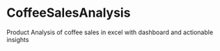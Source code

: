 # CoffeeSalesAnalysis
Product Analysis of coffee sales in excel with dashboard and actionable insights
